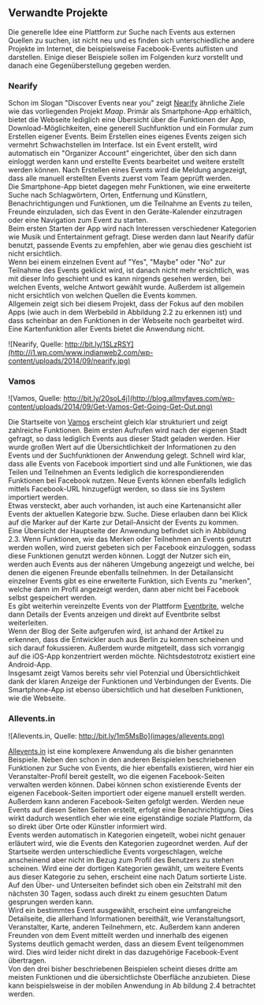 ## Verwandte Projekte

Die generelle Idee eine Plattform zur Suche nach Events aus externen Quellen zu suchen, ist nicht neu und es finden sich unterschiedliche andere Projekte im Internet, die beispielsweise Facebook-Events auflisten und darstellen. Einige dieser Beispiele sollen im Folgenden kurz vorstellt und danach eine Gegenüberstellung gegeben werden.

### Nearify

Schon im Slogan "Discover Events near you" zeigt [Nearify](http://www.nearify.com) ähnliche Ziele wie das vorliegenden Projekt *Maap*. Primär als Smartphone-App erhältlich, bietet die Webseite lediglich eine Übersicht über die Funktionen der App, Download-Möglichkeiten, eine generell Suchfunktion und ein Formular zum Erstellen eigener Events. Beim Erstellen eines eigenes Events zeigen sich vermehrt Schwachstellen im Interface. Ist ein Event erstellt, wird automatisch ein "Organizer Account" eingerichtet, über den sich dann einloggt werden kann und erstellte Events bearbeitet und weitere erstellt werden können. Nach Erstellen eines Events wird die Meldung angezeigt, dass alle manuell erstellten Events zuerst vom Team geprüft werden.  
Die Smartphone-App bietet dagegen mehr Funktionen, wie eine erweiterte Suche nach Schlagwörtern, Orten, Entfernung und Künstlern, Benachrichtigungen und Funktionen, um die Teilnahme an Events zu teilen, Freunde einzuladen, sich das Event in den Geräte-Kalender einzutragen oder eine Navigation zum Event zu starten.  
Beim ersten Starten der App wird nach Interessen verschiedener Kategorien wie Musik und Entertainment gefragt. Diese werden dann laut Nearify dafür benutzt, passende Events zu empfehlen, aber wie genau dies geschieht ist nicht ersichtlich.  
Wenn bei einem einzelnen Event auf "Yes", "Maybe" oder "No" zur Teilnahme des Events geklickt wird, ist danach nicht mehr ersichtlich, was mit dieser Info geschieht und es kann nirgends gesehen werden, bei welchen Events, welche Antwort gewählt wurde. Außerdem ist allgemein nicht ersichtlich von welchen Quellen die Events kommen.  
Allgemein zeigt sich bei diesem Projekt, dass der Fokus auf den mobilen Apps (wie auch in dem Werbebild in Abbildung 2.2 zu erkennen ist) und dass scheinbar an den Funktionen in der Webseite noch gearbeitet wird. <!--Allgemein ist Potenzial zu erkennen, aber noch weitere Detailarbeit notwendig. -->Eine Kartenfunktion aller Events bietet die Anwendung nicht.

![Nearify, Quelle: http://bit.ly/1SLzRSY](http://i1.wp.com/www.indianweb2.com/wp-content/uploads/2014/09/nearify.jpg)

### Vamos

![Vamos, Quelle: http://bit.ly/20soL4j](http://blog.allmyfaves.com/wp-content/uploads/2014/09/Get-Vamos-Get-Going-Get-Out.png)

Die Startseite von [Vamos](http://ww.getvamos.com) erscheint gleich klar strukturiert und zeigt zahlreiche Funktionen. Beim ersten Aufrufen wird nach der eigenen Stadt gefragt, so dass lediglich Events aus dieser Stadt geladen werden. Hier wurde großen Wert auf die Übersichtlichkeit der Informationen zu den Events und der Suchfunktionen der Anwendung gelegt. Schnell wird klar, dass alle Events von Facebook importiert sind und alle Funktionen, wie das Teilen und Teilnehmen an Events lediglich die korrespondierenden Funktionen bei Facebook nutzen. Neue Events können ebenfalls lediglich mittels Facebook-URL hinzugefügt werden, so dass sie ins System importiert werden.  
Etwas versteckt, aber auch vorhanden, ist auch eine Kartenansicht aller Events der aktuellen Kategorie bzw. Suche. Diese erlauben dann bei Klick auf die Marker auf der Karte zur Detail-Ansicht der Events zu kommen.  
Eine Übersicht der Hauptseite der Anwendung befindet sich in Abbildung 2.3.
Wenn Funktionen, wie das Merken oder Teilnehmen an Events genutzt werden wollen, wird zuerst gebeten sich per Facebook einzuloggen, sodass diese Funktionen genutzt werden können. Loggt der Nutzer sich ein, werden auch Events aus der näheren Umgebung angezeigt und welche, bei denen die eigenen Freunde ebenfalls teilnehmen. In der Detailansicht einzelner Events gibt es eine erweiterte Funktion, sich Events zu "merken", welche dann im Profil angezeigt werden, dann aber nicht bei Facebook selbst gespeichert werden.  
Es gibt weiterhin vereinzelte Events von der Plattform [Eventbrite](http://www.eventbrite.com), welche dann Details der Events anzeigen und direkt auf Eventbrite selbst weiterleiten.  
Wenn der Blog der Seite aufgerufen wird, ist anhand der Artikel zu erkennen, dass die Entwickler auch aus Berlin zu kommen scheinen und sich darauf fokussieren. Außerdem wurde mitgeteilt, dass sich vorrangig auf die iOS-App konzentriert werden möchte. Nichtsdestotrotz existiert eine Android-App.  
Insgesamt zeigt Vamos bereits sehr viel Potenzial und Übersichtlichkeit dank der klaren Anzeige der Funktionen und Verbindungen der Events. Die Smartphone-App ist ebenso übersichtlich und hat dieselben Funktionen, wie die Webseite.

### Allevents.in

![Allevents.in, Quelle: http://bit.ly/1m5MsBo](images/allevents.png)

[Allevents.in](http://allevents.in/) ist eine komplexere Anwendung als die bisher genannten Beispiele. Neben den schon in den anderen Beispielen beschriebenen Funktionen zur Suche von Events, die hier ebenfalls existieren, wird hier ein Veranstalter-Profil bereit gestellt, wo die eigenen Facebook-Seiten verwalten werden können. Dabei können schon existierende Events der eigenen Facebook-Seiten importiert oder eigene manuell erstellt werden.  
Außerdem kann anderen Facebook-Seiten gefolgt werden. Werden neue Events auf diesen Seiten Seiten erstellt, erfolgt eine Benachrichtigung. Dies wirkt dadurch wesentlich eher wie eine eigenständige soziale Plattform, da so direkt über Orte oder Künstler informiert wird.  
Events werden automatisch in Kategorien eingeteilt, wobei nicht genauer erläutert wird, wie die Events den Kategorien zugeordnet werden. Auf der Startseite werden unterschiedliche Events vorgeschlagen, welche anscheinend aber nicht im Bezug zum Profil des Benutzers zu stehen scheinen. Wird eine der dortigen Kategorien gewählt, um weitere Events aus dieser Kategorie zu sehen, erscheint eine nach Datum sortierte Liste. Auf den Über- und Unterseiten befindet sich oben ein Zeitstrahl mit den nächsten 30 Tagen, sodass auch direkt zu einem gesuchten Datum gesprungen werden kann.  
Wird ein bestimmtes Event ausgewählt, erscheint eine umfangreiche Detailseite, die allerhand Informationen bereithält, wie Veranstaltungsort, Veranstalter, Karte, anderen Teilnehmern, etc. Außerdem kann anderen Freunden von dem Event mitteilt werden und innerhalb des eigenen Systems deutlich gemacht werden, dass an diesem Event teilgenommen wird. Dies wird leider nicht direkt in das dazugehörige Facebook-Event übertragen.  
Von den drei bisher beschriebenen Beispielen scheint dieses dritte am meisten Funktionen und die übersichtlichste Oberfläche anzubieten. Diese kann beispielsweise in der mobilen Anwendung in Ab   bildung 2.4 betrachtet werden.
